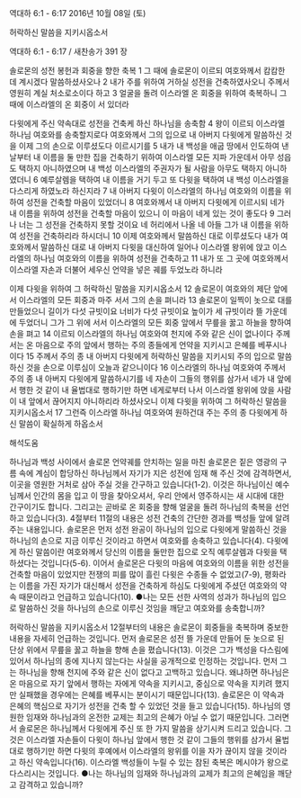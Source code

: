 역대하 6:1 - 6:17 
2016년 10월 08일 (토)

허락하신 말씀을 지키시옵소서



역대하 6:1 - 6:17 / 새찬송가 391 장


솔로몬의 성전 봉헌과 회중을 향한 축복
1 그 때에 솔로몬이 이르되 여호와께서 캄캄한 데 계시겠다 말씀하셨사오나 2 내가 주를 위하여 거하실 성전을 건축하였사오니 주께서 영원히 계실 처소로소이다 하고 3 얼굴을 돌려 이스라엘 온 회중을 위하여 축복하니 그 때에 이스라엘의 온 회중이 서 있더라

다윗에게 주신 약속대로 성전을 건축케 하신 하나님을 송축함
4 왕이 이르되 이스라엘 하나님 여호와를 송축할지로다 여호와께서 그의 입으로 내 아버지 다윗에게 말씀하신 것을 이제 그의 손으로 이루셨도다 이르시기를 5 내가 내 백성을 애굽 땅에서 인도하여 낸 날부터 내 이름을 둘 만한 집을 건축하기 위하여 이스라엘 모든 지파 가운데서 아무 성읍도 택하지 아니하였으며 내 백성 이스라엘의 주권자가 될 사람을 아무도 택하지 아니하였더니 6 예루살렘을 택하여 내 이름을 거기 두고 또 다윗을 택하여 내 백성 이스라엘을 다스리게 하였노라 하신지라 7 내 아버지 다윗이 이스라엘의 하나님 여호와의 이름을 위하여 성전을 건축할 마음이 있었더니 8 여호와께서 내 아버지 다윗에게 이르시되 네가 내 이름을 위하여 성전을 건축할 마음이 있으니 이 마음이 네게 있는 것이 좋도다 9 그러나 너는 그 성전을 건축하지 못할 것이요 네 허리에서 나올 네 아들 그가 내 이름을 위하여 성전을 건축하리라 하시더니 10 이제 여호와께서 말씀하신 대로 이루셨도다 내가 여호와께서 말씀하신 대로 내 아버지 다윗을 대신하여 일어나 이스라엘 왕위에 앉고 이스라엘의 하나님 여호와의 이름을 위하여 성전을 건축하고 11 내가 또 그 곳에 여호와께서 이스라엘 자손과 더불어 세우신 언약을 넣은 궤를 두었노라 하니라

이제 다윗을 위하여 그 허락하신 말씀을 지키시옵소서
12 솔로몬이 여호와의 제단 앞에서 이스라엘의 모든 회중과 마주 서서 그의 손을 펴니라 13 솔로몬이 일찍이 놋으로 대를 만들었으니 길이가 다섯 규빗이요 너비가 다섯 규빗이요 높이가 세 규빗이라 뜰 가운데에 두었더니 그가 그 위에 서서 이스라엘의 모든 회중 앞에서 무릎을 꿇고 하늘을 향하여 손을 펴고 14 이르되 이스라엘의 하나님 여호와여 천지에 주와 같은 신이 없나이다 주께서는 온 마음으로 주의 앞에서 행하는 주의 종들에게 언약을 지키시고 은혜를 베푸시나이다 15 주께서 주의 종 내 아버지 다윗에게 허락하신 말씀을 지키시되 주의 입으로 말씀하신 것을 손으로 이루심이 오늘과 같으니이다 16 이스라엘의 하나님 여호와여 주께서 주의 종 내 아버지 다윗에게 말씀하시기를 네 자손이 그들의 행위를 삼가서 네가 내 앞에서 행한 것 같이 내 율법대로 행하기만 하면 네게로부터 나서 이스라엘 왕위에 앉을 사람이 내 앞에서 끊어지지 아니하리라 하셨사오니 이제 다윗을 위하여 그 허락하신 말씀을 지키시옵소서 17 그런즉 이스라엘 하나님 여호와여 원하건대 주는 주의 종 다윗에게 하신 말씀이 확실하게 하옵소서

해석도움





하나님과 백성 사이에서 솔로몬
언약궤를 안치하는 일을 마친 솔로몬은 짙은 영광의 구름 속에 계심이 합당하신 하나님께서 자기가 지은 성전에 임재 해 주신 것에 감격하면서, 이곳을 영원한 거처로 삼아 주실 것을 간구하고 있습니다(1-2). 이것은 하나님이신 예수님께서 인간의 몸을 입고 이 땅을 찾아오셔서, 우리 안에서 영주하시는 새 시대에 대한 간구이기도 합니다. 그리고는 곧바로 온 회중을 향해 얼굴을 돌려 하나님의 축복을 선언하고 있습니다(3). 4절부터 11절의 내용은 성전 건축의 간단한 경과를 백성들 앞에 알려주는 내용입니다. 솔로몬은 먼저 성전 완공이 하나님의 입으로 다윗에게 말씀하신 것을 하나님의 손으로 지금 이루신 것이라고 하면서 여호와를 송축하고 있습니다(4). 다윗에게 하신 말씀이란 여호와께서 당신의 이름을 둘만한 집으로 오직 예루살렘과 다윗을 택하셨다는 것입니다(5-6). 이어서 솔로몬은 다윗의 마음에 여호와의 이름을 위한 성전을 건축할 마음이 있었지만 전쟁의 피를 많이 흘린 다윗은 수종들 수 없었고(7-9), 평화라는 이름을 가진 자기가 대신해서 성전을 건축하게 하심도 다윗에게 주셨던 여호와의 약속 때문이라고 언급하고 있습니다(10).
●나는 모든 선한 사역의 성과가 하나님의 입으로 말씀하신 것을 하나님의 손으로 이루신 것임을 깨닫고 여호와를 송축합니까?

허락하신 말씀을 지키시옵소서
12절부터의 내용은 솔로몬이 회중들을 축복하며 중보한 내용을 자세히 언급하는 것입니다. 먼저 솔로몬은 성전 뜰 가운데 만들어 둔 놋으로 된 단상 위에서 무릎을 꿇고 하늘을 향해 손을 폈습니다(13). 이것은 그가 백성을 다스림에 있어서 하나님의 종에 지나지 않는다는 사실을 공개적으로 인정하는 것입니다. 먼저 그는 하나님을 향해 천지에 주와 같은 신이 없다고 고백하고 있습니다. 왜냐하면 하나님은 온 마음으로 자기 앞에서 행하는 자에게 약속을 지키시고, 중심으로 약속을 지키려 했지만 실패했을 경우에는 은혜를 베푸시는 분이시기 때문입니다(13). 솔로몬은 이 약속과 은혜의 핵심으로 자기가 성전을 건축 할 수 있었던 것을 들고 있습니다(15). 하나님의 영원한 임재와 하나님과의 온전한 교제는 최고의 은혜가 아닐 수 없기 때문입니다. 그러면서 솔로몬은 하나님께서 다윗에게 주신 또 한 가지 말씀을 상기시켜 드리고 있습니다. 그것은 이스라엘 자손들이 다윗이 하나님 앞에서 행한 것 같이 그들의 행위를 삼가서 율법대로 행하기만 하면 다윗의 후예에서 이스라엘의 왕위를 이을 자가 끊이지 않을 것이라고 하신 약속입니다(16). 이스라엘 백성들이 누릴 수 있는 참된 축복은 메시야가 왕으로 다스리시는 것입니다.
●나는 하나님의 임재와 하나님과의 교제가 최고의 은혜임을 깨닫고 감격하고 있습니까?